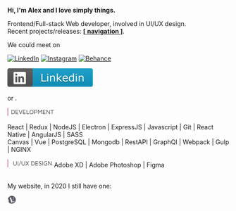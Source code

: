**Hi, I'm Alex and I love simply things.**  

Frontend/Full-stack Web developer, involved in UI/UX design.  
Recent projects/releases: [**[** **navigation ]**](https://github.com/hadabr/navigation).  

We could meet on

[![LinkedIn](https://img.shields.io/badge/linkedin-%230077B5.svg?&style=for-the-badge&logo=linkedin&logoColor=white)][Linkedin] [![Instagram](https://img.shields.io/badge/instagram-%23ff813f.svg?&style=for-the-badge&logo=instagram&logoColor=white)][Instagram] [![Behance](https://img.shields.io/badge/behance-%231DA1F2.svg?&style=for-the-badge&logo=behance&logoColor=white)][Behance]  

[![Linkedin](https://raw.githubusercontent.com/hadabr/hadabr/737ebb4e1668f54f35a526fb42d93e5a3073d0f7/assets/linkedin.svg)][Linkedin]  

 or .   

<img src = "https://raw.githubusercontent.com/hadabr/hadabr/master/assets/DEV.png"/>  

React |
Redux | 
NodeJS | 
Electron | 
ExpressJS | 
Javascript | 
Git |
React Native | 
AngularJS | 
SASS    
Canvas | 
Vue | 
PostgreSQL | 
Mongodb |
RestAPI | 
GraphQl | 
Webpack | 
Gulp | 
NGINX    
  
<img src = "https://raw.githubusercontent.com/hadabr/hadabr/master/assets/ui.png"/>  
Adobe XD | 
Adobe Photoshop | 
Figma  

&nbsp;  
My website, in 2020 I still have one:   
[![brandband](https://raw.githubusercontent.com/hadabr/hadabr/master/assets/brandband-logo.png "brandband")](https://brandband.io/)  

   [linkedin]: <https://www.linkedin.com/in/alex-dovghii/>
   [instagram]: <https://www.instagram.com/pockethabr>
   [behance]: <https://www.behance.net/alexdovghi6c9c>
   [**navigation**]: <https://github.com/hadabr/navigation>
   [linkedin-logo]: https://raw.githubusercontent.com/MartinHeinz/MartinHeinz/master/linkedin-3-16.png 
